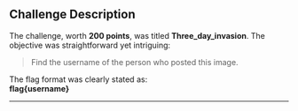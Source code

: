 ## Challenge Description
The challenge, worth **200 points**, was titled **Three_day_invasion**. The objective was straightforward yet intriguing:  
> Find the username of the person who posted this image.  

The flag format was clearly stated as:  
**flag{username}**

---
